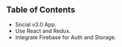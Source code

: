 
## Table of Contents

- Social v3.0 App.
- Use React and Redux.
- Integrate Firebase for Auth and Storage.